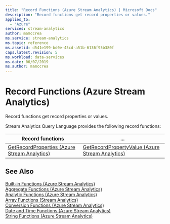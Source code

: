 ```yaml
---
title: "Record Functions (Azure Stream Analytics) | Microsoft Docs"
description: "Record functions get record properties or values."
applies_to: 
  - "Azure"
services: stream-analytics
author: mamccrea
ms.service: stream-analytics
ms.topic: reference
ms.assetid: d541e199-bd0e-45cd-a51b-6136f95b380f
caps.latest.revision: 5
ms.workload: data-services
ms.date: 06/07/2019
ms.author: mamccrea
---
```

# Record Functions (Azure Stream Analytics)

Record functions get record properties or values.  
  
Stream Analytics Query Language provides the following record functions:  
  
|Record functions|...|  
|-|-|  
|[GetRecordProperties &#40;Azure Stream Analytics&#41;](getrecordproperties-azure-stream-analytics.md)|[GetRecordPropertyValue &#40;Azure Stream Analytics&#41;](getrecordpropertyvalue-azure-stream-analytics.md)|  
  
## See Also  
 [Built-in Functions &#40;Azure Stream Analytics&#41;](built-in-functions-azure-stream-analytics.md)   
 [Aggregate Functions &#40;Azure Stream Analytics&#41;](aggregate-functions-azure-stream-analytics.md)   
 [Analytic Functions &#40;Azure Stream Analytics&#41;](analytic-functions-azure-stream-analytics.md)   
 [Array Functions &#40;Stream Analytics&#41;](array-functions-stream-analytics.md)   
 [Conversion Functions &#40;Azure Stream Analytics&#41;](conversion-functions-azure-stream-analytics.md)   
 [Date and Time Functions &#40;Azure Stream Analytics&#41;](date-and-time-functions-azure-stream-analytics.md)   
 [String Functions &#40;Azure Stream Analytics&#41;](string-functions-azure-stream-analytics.md)  
  
  
